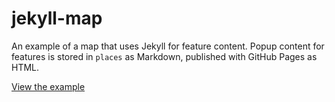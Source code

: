 # jekyll-map

An example of a map that uses Jekyll for feature content. Popup content for 
features is stored in ``places`` as Markdown, published with GitHub Pages as
HTML.

[View the example](http://ebrelsford.github.io/jekyll-map/)

